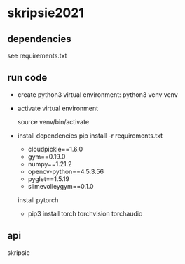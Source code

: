 # skripsie2021

## dependencies
see requirements.txt

## run code
 - create python3 virtual environment:
        python3 venv venv

- activate virtual environment

    source venv/bin/activate

- install dependencies
    pip install -r requirements.txt

    - cloudpickle==1.6.0
    - gym==0.19.0
    - numpy==1.21.2
    - opencv-python==4.5.3.56
    - pyglet==1.5.19
    - slimevolleygym==0.1.0

    install pytorch
     - pip3 install torch torchvision torchaudio

## api 
skripsie
